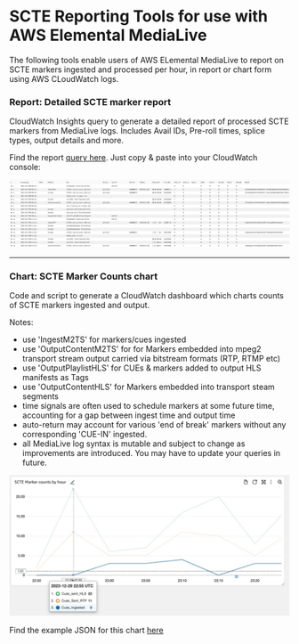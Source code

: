 # SCTE Reporting Tools for use with AWS Elemental MediaLive

The following tools enable users of AWS ELemental MediaLive to report 
on SCTE markers ingested and processed per hour,  in report or chart form using AWS CLoudWatch logs. 

### Report: Detailed SCTE marker report
CloudWatch Insights query to generate a detailed report of processed SCTE markers from MediaLive logs.
Includes Avail IDs, Pre-roll times, splice types, output details and more. 

Find the report [query here](https://github.com/aws-samples/scte-marker-reporting-tools-for-medialive-users/blob/main/SCTE%20Marker%20detailed%20report%20query). Just copy & paste into your CloudWatch console:

![](https://github.com/aws-samples/scte-marker-reporting-tools-for-medialive-users/blob/main/example_query_report.jpg?raw=true)
- - - - - -

### Chart: SCTE Marker Counts chart
Code and script to generate a CloudWatch dashboard which charts counts of SCTE markers ingested and output.

Notes:  
- use 'IngestM2TS' for markers/cues ingested
- use 'OutputContentM2TS'  for for Markers embedded into  mpeg2 transport stream output carried via bitstream formats (RTP, RTMP etc)
- use 'OutputPlaylistHLS' for CUEs & markers added to output HLS manifests as Tags
- use 'OutputContentHLS' for Markers embedded into transport steam segments
- time signals are often used to schedule markers at some future time, accounting for a gap between ingest time and output time
- auto-return may account for various 'end of break' markers without any corresponding 'CUE-IN' ingested. 
- all MediaLive log syntax is mutable and subject to change as improvements are introduced. You may have to update your queries in future. 
  
![](https://github.com/aws-samples/scte-marker-reporting-tools-for-medialive-users/blob/main/example-Marker-Counts-chart.jpg?raw=true)

Find the example JSON for this chart [here](https://github.com/aws-samples/scte-marker-reporting-tools-for-medialive-users/blob/main/example%20widget%20chart%20code.json)
